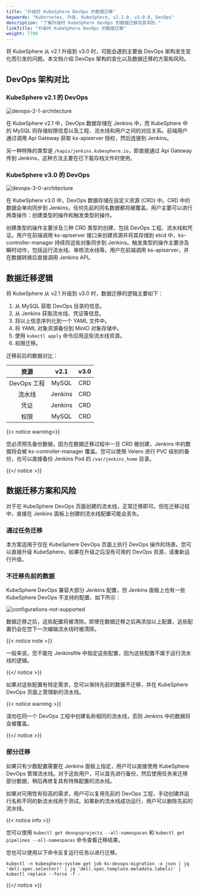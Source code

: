 ```yaml
---
title: "升级时 KubeSphere DevOps 的数据迁移"
keywords: "Kubernetes, 升级, KubeSphere, v2.1.0, v3.0.0, DevOps"
description: "了解升级时 KubeSphere DevOps 的数据迁移及其风险."
linkTitle: "升级时 KubeSphere DevOps 的数据迁移"
weight: 7700
---
```


将 KubeSphere 从 v2.1 升级到 v3.0 时，可能会遇到主要由 DevOps 架构发生变化而引发的问题。本文档介绍 DevOps 架构的变化以及数据迁移的方案和风险。

## DevOps 架构对比

### KubeSphere v2.1 的 DevOps

![devops-2-1-architecture](/images/docs/zh-cn/upgrade/devops-data-migration-upgrade/devops-2-1-architecture.png)

在 KubeSphere v2.1 中，DevOps 数据存储在 Jenkins 中，而 KubeSphere 中的 MySQL 则存储权限信息以及工程、流水线和用户之间的对应关系。前端用户通过调用 Api Gateway 获取 ks-apiserver 授权，然后连接到 Jenkins。

另一种特殊的类型是 `/kapis/jenkins.kubesphere.io`，即直接通过 Api Gateway 传到 Jenkins，这种方法主要在已下载存档文件时使用。

### KubeSphere v3.0 的 DevOps

![devops-3-0-architecture](/images/docs/zh-cn/upgrade/devops-data-migration-upgrade/devops-3-0-architecture.png)

在 KubeSphere v3.0 中，DevOps 数据存储在自定义资源 (CRD) 中。CRD 中的数据会单向同步到 Jenkins，任何先前的同名数据都将被覆盖。用户主要可以进行两类操作：创建类型的操作和触发类型的操作。

创建类型的操作主要涉及三种 CRD 类型的创建，包括 DevOps 工程、流水线和凭证。用户在前端调用 ks-apiserver 接口来创建资源并将其存储到 etcd 中，ks-controller-manager 持续将这些对象同步到 Jenkins。触发类型的操作主要涉及瞬时动作，包括运行流水线、审核流水线等。用户在前端调用 ks-apiserver，并在数据转换后直接调用 Jenkins API。

## 数据迁移逻辑

将 KubeSphere 从 v2.1 升级到 v3.0 时，数据迁移的逻辑主要如下：

1. 从 MySQL 获取 DevOps 目录的信息。
2. 从 Jenkins 获取流水线、凭证等信息。
3. 将以上信息序列化到一个 YAML 文件中。
4. 将 YAML 对象资源备份到 MinIO 对象存储中。
5. 使用 `kubectl apply` 命令应用这些流水线资源。
6. 权限迁移。

迁移前后的数据对比：

|    资源     |  v2.1   | v3.0 |
| :---------: | :-----: | :--: |
| DevOps 工程 |  MySQL  | CRD  |
|   流水线    | Jenkins | CRD  |
|    凭证     | Jenkins | CRD  |
|    权限     |  MySQL  | CRD  |

{{< notice warning>}}

您必须预先备份数据，因为在数据迁移过程中一旦 CRD 被创建，Jenkins 中的数据将会被 ks-controller-manager 覆盖。您可以使用 Velero 进行 PVC 级别的备份，也可以直接备份 Jenkins Pod 的 `/var/jenkins_home` 目录。

{{</ notice >}}

## 数据迁移方案和风险

对于在 KubeSphere DevOps 页面创建的流水线，正常迁移即可。但在迁移过程中，直接在 Jenkins 面板上创建的流水线配置可能会丢失。

### 通过任务迁移

本方案适用于仅在 KubeSphere DevOps 页面上执行 DevOps 操作的场景。您可以直接升级 KubeSphere，如果在升级之后没有可用的 DevOps 资源，请重新运行升级。

### 不迁移先前的数据

KubeSphere DevOps 兼容大部分 Jenkins 配置，但 Jenkins 面板上也有一些 KubeSphere DevOps 不支持的配置，如下所示：

![configurations-not-supported](/images/docs/zh-cn/upgrade/devops-data-migration-upgrade/configurations-not-supported.png)

数据迁移之后，这些配置将被清除。即使在数据迁移之后再添加以上配置，这些配置仍会在您下一次编辑流水线时被清除。

{{< notice note >}}

一般来说，您不能在 Jenkinsfile 中指定这些配置，因为这些配置不属于运行流水线的逻辑。

{{</ notice >}}

如果对这些配置有特定需求，您可以保持先前的数据不迁移，并在 KubeSphere DevOps 页面上管理新的流水线。

{{< notice warning >}}

请勿在同一个 DevOps 工程中创建名称相同的流水线，否则 Jenkins 中的数据将会被覆盖。

{{</ notice >}}

### 部分迁移

如果只有少数配置需要在 Jenkins 面板上指定，用户可以直接使用 KubeSphere DevOps 管理流水线。对于这些用户，可以首先进行备份，然后使用任务来迁移部分数据，稍后再修复具有特殊配置的流水线。

如果对可用性有较高的需求，用户可以复用先前的 DevOps 工程，手动创建并运行名称不同的新流水线用于测试。如果新的流水线成功运行，用户可以删除先前的流水线。

{{< notice info >}}

您可以使用 `kubectl get devopsprojects --all-namespaces` 和 `kubectl get pipelines --all-namespaces` 命令查看迁移结果。

您也可以使用以下命令反复运行任务以进行迁移。

```
kubectl -n kubesphere-system get job ks-devops-migration -o json | jq 'del(.spec.selector)' | jq 'del(.spec.template.metadata.labels)' | kubectl replace --force -f -
```

{{</ notice >}}



